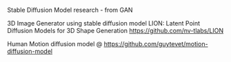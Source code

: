 Stable Diffusion Model research - from GAN

3D Image Generator using stable diffusion model
LION: Latent Point Diffusion Models for 3D Shape Generation
https://github.com/nv-tlabs/LION

Human Motion diffusion model @
https://github.com/guytevet/motion-diffusion-model

